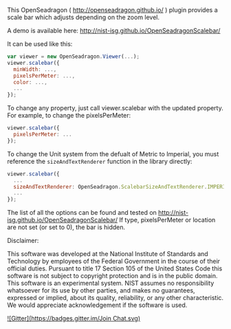 This OpenSeadragon ( http://openseadragon.github.io/ ) plugin provides 
a scale bar which adjusts depending on the zoom level.

A demo is available here: http://nist-isg.github.io/OpenSeadragonScalebar/

It can be used like this:
`````javascript
var viewer = new OpenSeadragon.Viewer(...);
viewer.scalebar({
  minWidth: ...,
  pixelsPerMeter: ...,
  color: ...,
  ...
});
`````

To change any property, just call viewer.scalebar with the updated property.
For example, to change the pixelsPerMeter:

`````javascript
viewer.scalebar({
  pixelsPerMeter: ...
});
`````

To change the Unit system from the defualt of Metric to Imperial, you must reference the `sizeAndTextRenderer` function in the library directly:

`````javascript
viewer.scalebar({
  ...
  sizeAndTextRenderer: OpenSeadragon.ScalebarSizeAndTextRenderer.IMPERIAL_LENGTH,
  ...
});
`````

The list of all the options can be found and tested on http://nist-isg.github.io/OpenSeadragonScalebar/
If type, pixelsPerMeter or location are not set (or set to 0), the bar is hidden.


Disclaimer:

This software was developed at the National Institute of Standards and
Technology by employees of the Federal Government in the course of
their official duties. Pursuant to title 17 Section 105 of the United
States Code this software is not subject to copyright protection and is
in the public domain. This software is an experimental system. NIST assumes
no responsibility whatsoever for its use by other parties, and makes no
guarantees, expressed or implied, about its quality, reliability, or
any other characteristic. We would appreciate acknowledgement if the
software is used.

[![Gitter](https://badges.gitter.im/Join Chat.svg)](https://gitter.im/NIST-ISG/OpenSeadragonScalebar?utm_source=badge&utm_medium=badge&utm_campaign=pr-badge&utm_content=badge)